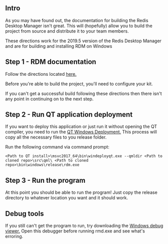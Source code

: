 ## Intro

As you may have found out, the documentation for building the Redis Desktop Manager isn't great.  This will (hopefully) allow you to build the project from source and distribute it to your team members.

These directions work for the 2019.5 version of the Redis Desktop Manager and are for building and installing RDM on Windows

## Step 1 - RDM documentation
Follow the directions located [here.](http://docs.redisdesktop.com/en/latest/install/#build-from-source)

Before you're able to build the project, you'll need to configure your kit.


If you can't get a successful build following these directions then there isn't any point in continuing on to the next step.

## Step 2 - Run QT application deployment

If you want to deploy this application or just run it without opening the QT compiler, you need to run the [QT Windows Deployment.](https://doc.qt.io/Qt-5/windows-deployment.html) This process will copy all the necessary files to you release folder.


Run the following command via command prompt:
```
<Path to QT install>\msvc2017_64\bin\windeployqt.exe --qmldir <Path to cloned repo>\src\qml\ <Path to cloned repo>\bin\windows\release\rdm.exe
```

## Step 3 - Run the program
At this point you should be able to run the program!  Just copy the release directory to whatever location you want and it should work.

## Debug tools
If you still can't get the program to run, try downloading the [Windows debug viewer.](https://docs.microsoft.com/en-us/sysinternals/downloads/debugview) Open this debugger before running rmd.exe and see what's erroring.
